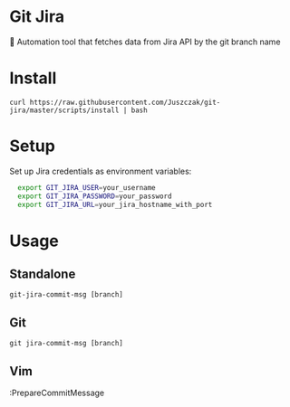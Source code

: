 # Git Jira

🤖 Automation tool that fetches data from Jira API by the git branch name

# Install
```
curl https://raw.githubusercontent.com/Juszczak/git-jira/master/scripts/install | bash
```

# Setup

Set up Jira credentials as environment variables:

```bash
  export GIT_JIRA_USER=your_username
  export GIT_JIRA_PASSWORD=your_password
  export GIT_JIRA_URL=your_jira_hostname_with_port
```

# Usage

## Standalone

```
git-jira-commit-msg [branch]
```

## Git

```
git jira-commit-msg [branch]
```

## Vim

:PrepareCommitMessage
